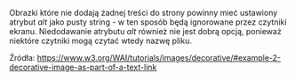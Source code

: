Obrazki które nie dodają żadnej treści do strony powinny mieć ustawiony atrybut *alt* jako pusty string - w ten sposób będą ignorowane przez czytniki ekranu. Niedodawanie atrybutu *alt* również nie jest dobrą opcją, ponieważ niektóre czytniki mogą czytać wtedy nazwę pliku.

Źródła:
https://www.w3.org/WAI/tutorials/images/decorative/#example-2-decorative-image-as-part-of-a-text-link